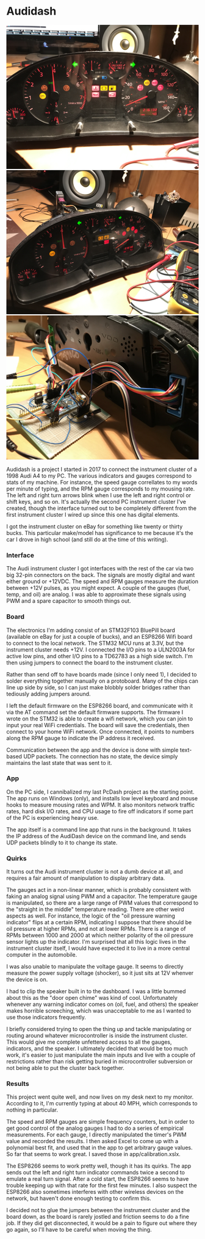 # Audidash

![AudiDash](AudiDash1.JPG)
![AudiDash Again](AudiDash2.JPG)
![AudiDash Protoboard](AudiDashBoard.JPG)

Audidash is a project I started in 2017 to connect the instrument cluster of a 1998 Audi A4 to my PC. The various indicators and gauges correspond to stats of my machine. For instance, the speed gauge correllates to my words per minute of typing, and the RPM gauge corresponds to my mousing rate. The left and right turn arrows blink when I use the left and right control or shift keys, and so on. It's actually the second PC instrument cluster I've created, though the interface turned out to be completely different from the first instrument cluster I wired up since this one has digital elements.

I got the instrument cluster on eBay for something like twenty or thirty bucks. This particular make/model has significance to me because it's the car I drove in high school (and still do at the time of this writing).

### Interface

The Audi instrument cluster I got interfaces with the rest of the car via two big 32-pin connectors on the back. The signals are mostly digital and want either ground or +12VDC. The speed and RPM gauges measure the duration between +12V pulses, as you might expect. A couple of the gauges (fuel, temp, and oil) are analog. I was able to approximate these signals using PWM and a spare capacitor to smooth things out.

### Board

The electronics I'm adding consist of an STM32F103 BluePill board (available on eBay for just a couple of bucks), and an ESP8266 Wifi board to connect to the local network. The STM32 MCU runs at 3.3V, but the instrument cluster needs +12V. I connected the I/O pins to a ULN2003A for active low pins, and other I/O pins to a TD62783 as a high side switch. I'm then using jumpers to connect the board to the instrument cluster.

Rather than send off to have boards made (since I only need 1), I decided to solder everything together manually on a protoboard. Many of the chips can line up side by side, so I can just make blobbly solder bridges rather than tediously adding jumpers around.

I left the default firmware on the ESP8266 board, and communicate with it via the AT command set the default firmware supports. The firmware I wrote on the STM32 is able to create a wifi network, which you can join to input your real WiFi credentials. The board will save the credentials, then connect to your home WiFi network. Once connected, it points to numbers along the RPM gauge to indicate the IP address it received.

Communication between the app and the device is done with simple text-based UDP packets. The connection has no state, the device simply maintains the last state that was sent to it.

### App
On the PC side, I cannibalized my last PcDash project as the starting point. The app runs on Windows (only), and installs low level keyboard and mouse hooks to measure mousing rates and WPM. It also monitors network traffic rates, hard disk I/O rates, and CPU usage to fire off indicators if some part of the PC is experiencing heavy use.

The app itself is a command line app that runs in the background. It takes the IP address of the AudiDash device on the command line, and sends UDP packets blindly to it to change its state.

### Quirks
It turns out the Audi instrument cluster is not a dumb device at all, and requires a fair amount of manipulation to display arbitrary data.

The gauges act in a non-linear manner, which is probably consistent with faking an analog signal using PWM and a capacitor. The temperature gauge is manipulated, so there are a large range of PWM values that correspond to the "straight in the middle" temperature reading. There are other weird aspects as well. For instance, the logic of the "oil pressure warning indicator" flips at a certain RPM, indicating I suppose that there should be oil pressure at higher RPMs, and not at lower RPMs. There is a range of RPMs between 1000 and 2000 at which neither polarity of the oil pressure sensor lights up the indicator. I'm surprised that all this logic lives in the instrument cluster itself, I would have expected it to live in a more central computer in the automobile.

I was also unable to manipulate the voltage gauge. It seems to directly measure the power supply voltage (shocker), so it just sits at 12V whenver the device is on.

I had to clip the speaker built in to the dashboard. I was a little bummed about this as the "door open chime" was kind of cool. Unfortunately whenever any warning indicator comes on (oil, fuel, and others) the speaker makes horrible screeching, which was unacceptable to me as I wanted to use those indicators frequently.

I briefly considered trying to open the thing up and tackle manipulating or routing around whatever microcontroller is inside the instrument cluster. This would give me complete unfettered access to all the gauges, indicators, and the speaker. I ultimately decided that would be too much work, it's easier to just manipulate the main inputs and live with a couple of restrictions rather than risk getting buried in microcontroller subversion or not being able to put the cluster back together.

### Results

This project went quite well, and now lives on my desk next to my monitor. According to it, I'm currently typing at about 40 MPH, which corresponds to nothing in particular.

The speed and RPM gauges are simple frequency counters, but in order to get good control of the analog gauges I had to do a series of empirical measurements. For each gauge, I directly manipulated the timer's PWM value and recorded the results. I then asked Excel to come up with a polynomial best fit, and used that in the app to get arbitrary gauge values. So far that seems to work great. I saved those in app/calibration.xslx.

The ESP8266 seems to work pretty well, though it has its quirks. The app sends out the left and right turn indicator commands twice a second to emulate a real turn signal. After a cold start, the ESP8266 seems to have trouble keeping up with that rate for the first few minutes. I also suspect the ESP8266 also sometimes interferes with other wireless devices on the network, but haven't done enough testing to confirm this.

I decided not to glue the jumpers between the instrument cluster and the board down, as the board is rarely jostled and friction seems to do a fine job. If they did get disconnected, it would be a pain to figure out where they go again, so I'll have to be careful when moving the thing.
